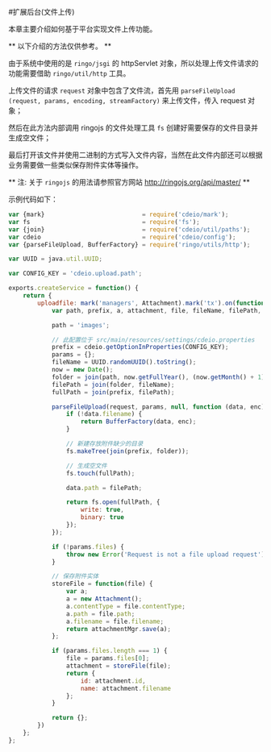 #扩展后台(文件上传)

本章主要介绍如何基于平台实现文件上传功能。

** 以下介绍的方法仅供参考。 **

由于系统中使用的是 `ringo/jsgi` 的 httpServlet 对象，所以处理上传文件请求的功能需要借助 `ringo/util/http` 工具。

上传文件的请求 `request` 对象中包含了文件流，首先用 `parseFileUpload (request, params, encoding, streamFactory)` 来上传文件，传入 request 对象；

然后在此方法内部调用 ringojs 的文件处理工具 `fs` 创建好需要保存的文件目录并生成空文件；

最后打开该文件并使用二进制的方式写入文件内容，当然在此文件内部还可以根据业务需要做一些类似保存附件实体等操作。

** 注: 关于 `ringojs` 的用法请参照官方网站 http://ringojs.org/api/master/ **

示例代码如下：

```javascript
var {mark}                           = require('cdeio/mark');
var fs                               = require('fs');
var {join}                           = require('cdeio/util/paths');
var cdeio                            = require('cdeio/config');
var {parseFileUpload, BufferFactory} = require('ringo/utils/http');

var UUID = java.util.UUID;

var CONFIG_KEY = 'cdeio.upload.path';

exports.createService = function() {
    return {
        uploadfile: mark('managers', Attachment).mark('tx').on(function (attachmentMgr, request) {
            var path, prefix, a, attachment, file, fileName, filePath, folder, fullPath, now, params, storeFile;

            path = 'images';

            // 此配置位于 src/main/resources/settings/cdeio.properties
            prefix = cdeio.getOptionInProperties(CONFIG_KEY);
            params = {};
            fileName = UUID.randomUUID().toString();
            now = new Date();
            folder = join(path, now.getFullYear(), (now.getMonth() + 1) + '-' + now.getDate());
            filePath = join(folder, fileName);
            fullPath = join(prefix, filePath);

            parseFileUpload(request, params, null, function (data, enc) {
                if (!data.filename) {
                    return BufferFactory(data, enc);
                }

                // 新建存放附件缺少的目录
                fs.makeTree(join(prefix, folder));

                // 生成空文件
                fs.touch(fullPath);

                data.path = filePath;

                return fs.open(fullPath, {
                    write: true,
                    binary: true
                });
            });

            if (!params.files) {
                throw new Error('Request is not a file upload request');
            }

            // 保存附件实体
            storeFile = function(file) {
                var a;
                a = new Attachment();
                a.contentType = file.contentType;
                a.path = file.path;
                a.filename = file.filename;
                return attachmentMgr.save(a);
            };

            if (params.files.length === 1) {
                file = params.files[0];
                attachment = storeFile(file);
                return {
                    id: attachment.id,
                    name: attachment.filename
                };
            }

            return {};
        })
    };
};
```
